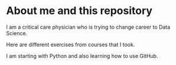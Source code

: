 # About me and this repository

I am a critical care physician who is trying to change career to Data Science. 

Here are different exercises from courses that I took. 

I am starting with Python and also learning how to use GitHub.


